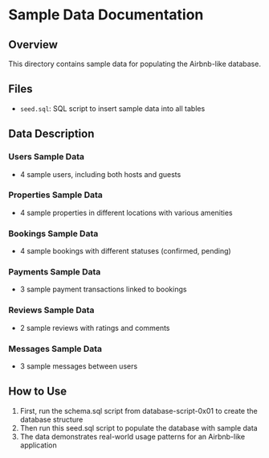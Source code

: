 # Sample Data Documentation

## Overview
This directory contains sample data for populating the Airbnb-like database.

## Files
- `seed.sql`: SQL script to insert sample data into all tables

## Data Description

### Users Sample Data
- 4 sample users, including both hosts and guests

### Properties Sample Data
- 4 sample properties in different locations with various amenities

### Bookings Sample Data
- 4 sample bookings with different statuses (confirmed, pending)

### Payments Sample Data
- 3 sample payment transactions linked to bookings

### Reviews Sample Data
- 2 sample reviews with ratings and comments

### Messages Sample Data
- 3 sample messages between users

## How to Use
1. First, run the schema.sql script from database-script-0x01 to create the database structure
2. Then run this seed.sql script to populate the database with sample data
3. The data demonstrates real-world usage patterns for an Airbnb-like application
